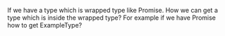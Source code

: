 If we have a type which is wrapped type like Promise. How we can get a type which is inside the wrapped type? For example if we have Promise<ExampleType> how to get ExampleType?
